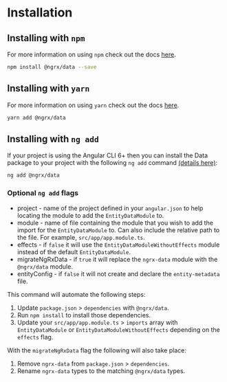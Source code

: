 # Installation

## Installing with `npm`

For more information on using `npm` check out the docs <a href="https://docs.npmjs.com/cli/install" target="_blank">here</a>.

```sh
npm install @ngrx/data --save
```

## Installing with `yarn`

For more information on using `yarn` check out the docs <a href="https://yarnpkg.com/docs/usage" target="_blank">here</a>.

```sh
yarn add @ngrx/data
```

## Installing with `ng add`

If your project is using the Angular CLI 6+ then you can install the Data package to your project with the following `ng add` command <a href="https://angular.io/cli/add" target="_blank">(details here)</a>:

```sh
ng add @ngrx/data
```

### Optional `ng add` flags

* project - name of the project defined in your `angular.json` to help locating the module to add the `EntityDataModule` to.
* module - name of file containing the module that you wish to add the import for the `EntityDataModule` to. Can also include the relative path to the file. For example, `src/app/app.module.ts`.
* effects - if `false` it will use the `EntityDataModuleWithoutEffects` module instead of the default `EntityDataModule`.
* migrateNgRxData - if `true` it will replace the `ngrx-data` module with the `@ngrx/data` module.
* entityConfig - if `false` it will not create and declare the `entity-metadata` file.

This command will automate the following steps:

1. Update `package.json` > `dependencies` with `@ngrx/data`.
2. Run `npm install` to install those dependencies.
3. Update your `src/app/app.module.ts` > `imports` array with `EntityDataModule` or `EntityDataModuleWithoutEffects` depending on the `effects` flag.

With the `migrateNgRxData` flag the following will also take place:

1. Remove `ngrx-data` from `package.json` > `dependencies`.
2. Rename `ngrx-data` types to the matching `@ngrx/data` types.
